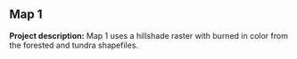 ## Map 1

**Project description:** Map 1 uses a hillshade raster with burned in color from the forested and tundra shapefiles.
